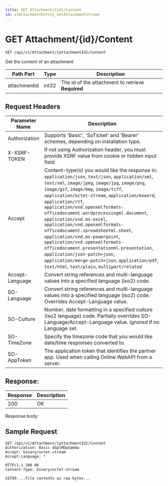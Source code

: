 ```yaml
---
title: GET Attachment/{id}/Content
id: v1AttachmentEntity_GetAttachmentStream
---
```


# GET Attachment/{id}/Content

```http
GET /api/v1/Attachment/{attachmentId}/Content
```

Get the content of an attachment






| Path Part | Type | Description |
|-----------|------|-------------|
| attachmentId | int32 | The id of the attachment to retrieve **Required** |



## Request Headers

| Parameter Name | Description |
|----------------|-------------|
| Authorization  | Supports 'Basic', 'SoTicket' and 'Bearer' schemes, depending on installation type. |
| X-XSRF-TOKEN   | If not using Authorization header, you must provide XSRF value from cookie or hidden input field |
| Accept         | Content-type(s) you would like the response in: `application/json`, `text/json`, `application/xml`, `text/xml`, `image/jpeg`, `image/jpg`, `image/png`, `image/gif`, `image/bmp`, `image/tiff`, `application/octet-stream`, `application/msword`, `application/rtf`, `application/vnd.openxmlformats-officedocument.wordprocessingml.document`, `application/vnd.ms-excel`, `application/vnd.openxmlformats-officedocument.spreadsheetml.sheet`, `application/vnd.ms-powerpoint`, `application/vnd.openxmlformats-officedocument.presentationml.presentation`, `application/json-patch+json`, `application/merge-patch+json`, `application/pdf`, `text/html`, `text/plain`, `multipart/related` |
| Accept-Language | Convert string references and multi-language values into a specified language (iso2) code. |
| SO-Language | Convert string references and multi-language values into a specified language (iso2) code. Overrides Accept-Language value. |
| SO-Culture | Number, date formatting in a specified culture (iso2 language) code. Partially overrides SO-Language/Accept-Language value. Ignored if no Language set. |
| SO-TimeZone | Specify the timezone code that you would like date/time responses converted to. |
| SO-AppToken | The application token that identifies the partner app. Used when calling Online WebAPI from a server. |


## Response: 



| Response | Description |
|----------------|-------------|
| 200 | OK |

Response body: 


## Sample Request

```http!
GET /api/v1/Attachment/{attachmentId}/Content
Authorization: Basic dGplMDpUamUw
Accept: binary/octet-stream
Accept-Language: *
```

```http_
HTTP/1.1 200 OK
Content-Type: binary/octet-stream

GIF89....File contents as raw bytes...
```